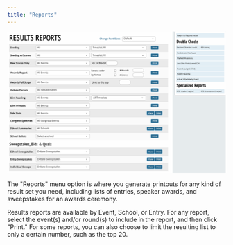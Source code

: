 ```yaml
---
title: "Reports"
---
```


<img src="/screenshots/Results_-_Reports.png" />

The "Reports" menu option is where you generate printouts for any kind
of result set you need, including lists of entries, speaker awards, and
sweepstakes for an awards ceremony.

Results reports are available by Event, School, or Entry. For any
report, select the event(s) and/or round(s) to include in the report,
and then click "Print." For some reports, you can also choose to limit
the resulting list to only a certain number, such as the top 20.